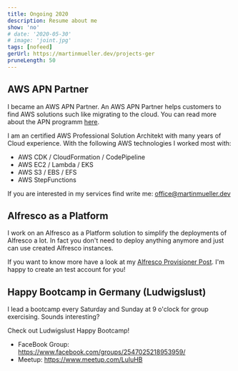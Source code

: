 ```yaml
---
title: Ongoing 2020
description: Resume about me
show: 'no'
# date: '2020-05-30'
# image: 'joint.jpg'
tags: [nofeed]
gerUrl: https://martinmueller.dev/projects-ger
pruneLength: 50
---
```


## AWS APN Partner
I became an AWS APN Partner. An AWS APN Partner helps customers to find AWS solutions such like migrating to the cloud. You can read more about the APN programm [here](https://aws.amazon.com/partners/).

I am an certified AWS Professional Solution Architekt with many years of Cloud experience. With the following AWS technologies I worked most with:

* AWS CDK / CloudFormation / CodePipeline
* AWS EC2 / Lambda / EKS
* AWS S3 / EBS / EFS
* AWS StepFunctions

If you are interested in my services find write me: office@martinmueller.dev

## Alfresco as a Platform
I work on an Alfresco as a Platform solution to simplify the deployments of Alfresco a lot. In fact you don't need to deploy anything anymore and just can use created Alfresco instances.

If you want to know more have a look at my [Alfresco Provisioner Post](https://martinmueller.dev/alf-provisioner-eng). I'm happy to create an test account for you!

## Happy Bootcamp in Germany (Ludwigslust)
I lead a bootcamp every Saturday and Sunday at 9 o'clock for group exercising. Sounds interesting?

Check out Ludwigslust Happy Bootcamp!
* FaceBook Group: https://www.facebook.com/groups/2547025218953959/
* Meetup: https://www.meetup.com/LuluHB
<!-- ![joint](joint.jpg) -->